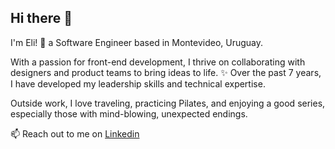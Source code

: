 ## Hi there 👋

I'm Eli! 🙂 a Software Engineer based in Montevideo, Uruguay.

With a passion for front-end development, I thrive on collaborating with designers and product teams to bring ideas to life. ✨ Over the past 7 years, I have developed my leadership skills and technical expertise.

Outside work, I love traveling, practicing Pilates, and enjoying a good series, especially those with mind-blowing, unexpected endings.

📫 Reach out to me on [Linkedin](https://www.linkedin.com/in/elizabethlofredo/)
